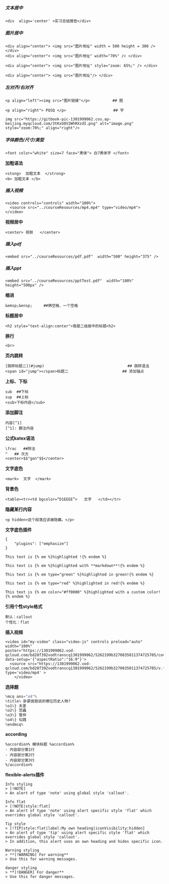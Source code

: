 ##### 文本居中

```
<div  align='center' >实习总结报告</div>
```

##### 图片居中

```
<div align="center"> <img src="图片地址" width = 500 height = 300 /> </div>
<div align="center"> <img src="图片地址" width="70%" /> </div>
```

```
<div align="center"> <img src="图片地址" style="zoom: 65%;" /> </div>
```

```
<div align="center"> <img src="图片地址"/> </div>
```

##### 左对齐/右对齐

```
<p align="left"><img src="图片链接"</p>          ## 图
```

```
<p align="right"> PQSQ </p>                     ## 字
```

```
img src="https://gitbook-pic-1301999062.cos.ap-beijing.myqcloud.com/3tKxU8V2WhRXzdI.png" alt="image.png" style="zoom:70%;" align="right"/>
```

##### 字体颜色/尺寸/类型

```
<font color="white" size=7 face="黑体"> 白7黑体字 </font>
```

**加粗语法**

```
<stong>  加粗文本  </strong>
<b> 加粗文本 </b>
```

##### 插入视频

```
<video controls="controls" width="100%">
  <source src="../courseResources/mp4.mp4" type="video/mp4">
</video>
```

**视频居中**

```
<center> 视频   </center>
```

##### 插入pdf

```
<embed src="../courseResources/pdf.pdf"  width="500" height="375" />
```

##### 插入ppt

```
<embed src="../courseResources/pptTest.pdf"  width="100%" height="500px" />
```

**缩进**

```
&emsp;&ensp;     ##俩空格、一个空格
```

**标题居中**

```
<h2 style="text-align:center">我是二级居中的标题<h2>
```

**换行**

```
<br>
```

**页内跳转**

```
[跳转标题二](#jump)                                     ## 跳转语法
<span id="jump"></span>标题二                        ## 添加锚点
```

**上标、下标**

```
sub  ##下标
sup  ##上标
<sub>下标内容</sub>
```

**添加脚注**

```
内容[^1]
[^1]: 脚注内容
```

**公式katex语法**

```
\frac   ##除法
^   ## 次方
<center>$$"gon"$$</center> 
```

**文字底色**

```
<mark>  文字  </mark>
```

**背景色**

```
<table><tr><td bgcolor=“D1EEEE”>   文字   </td></tr>
```

**隐藏某行内容**

```
<p hidden>这个段落应该被隐藏。</p>
```

**文字底色插件**

```
{
    "plugins": ["emphasize"]
}
```

```
This text is {% em %}highlighted !{% endem %}

This text is {% em %}highlighted with **markdown**!{% endem %}

This text is {% em type="green" %}highlighted in green!{% endem %}

This text is {% em type="red" %}highlighted in red!{% endem %}

This text is {% em color="#ff0000" %}highlighted with a custom color!{% endem %}
```

**引用个性style格式**

```
默认：callout
个性化：flat
```

**插入视频**

```
<video id="my-video" class="video-js" controls preload="auto" width="100%"
poster="https://1301999062.vod-qcloud.com/bd28f392vodtranscq1301999062/5262199b3270835011374725705/coverBySnapshot/coverBySnapshot_10_0.jpg" data-setup='{"aspectRatio":"16:9"}'>
  <source src="https://1301999062.vod-qcloud.com/bd28f392vodtranscq1301999062/5262199b3270835011374725705/v.f80000.mp4" type='video/mp4' >
    </video>
```

**选择题**

```python
%mcq ans="o4"%
%title% 卧薪尝胆说的哪位历史人物?
%o1%} 夫差
%o2%} 范蠡
%o3%} 管仲
%o4%} 勾践
%endmcq%
```

<strong>according</strong>

```
%accordion% 模块标题 %accordion%
- 内容部分第1行
- 内容部分第2行
- 内容部分第3行
%/accordion%
```

**flexible-alerts插件**

```
Info styling
> [!NOTE]
> An alert of type 'note' using global style 'callout'.

Info flat
> [!NOTE|style:flat]
> An alert of type 'note' using alert specific style 'flat' which overrides global style 'callout'.

Tip style
> [!TIP|style:flat|label:My own heading|iconVisibility:hidden]
> An alert of type 'tip' using alert specific style 'flat' which overrides global style 'callout'.
> In addition, this alert uses an own heading and hides specific icon.

Warning styling
> **[!WARNING] For warning**
> Use this for warning messages.

danger styling
> **[!DANGER] For danger**
> Use this for danger messages.
```

